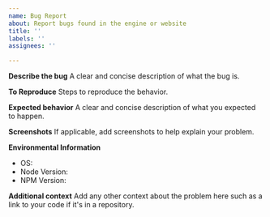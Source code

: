 ```yaml
---
name: Bug Report
about: Report bugs found in the engine or website
title: ''
labels: ''
assignees: ''

---
```


**Describe the bug**
A clear and concise description of what the bug is.

**To Reproduce**
Steps to reproduce the behavior.

**Expected behavior**
A clear and concise description of what you expected to happen.

**Screenshots**
If applicable, add screenshots to help explain your problem.

**Environmental Information**
- OS:
- Node Version:
- NPM Version:

**Additional context**
Add any other context about the problem here such as a link to your code if it's in a repository.
